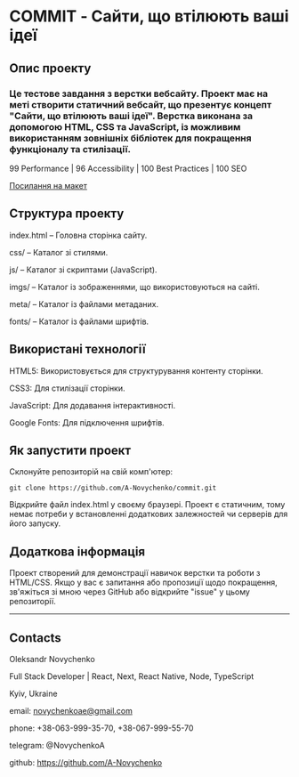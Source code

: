 # COMMIT - Сайти, що втілюють ваші ідеї

## Опис проекту
### Це тестове завдання з верстки вебсайту. Проект має на меті створити статичний вебсайт, що презентує концепт "Сайти, що втілюють ваші ідеї". Верстка виконана за допомогою HTML, CSS та JavaScript, із можливим використанням зовнішніх бібліотек для покращення функціоналу та стилізації.
99 Performance | 96 Accessibility | 100 Best Practices | 100 SEO

[Посилання на макет](https://www.figma.com/design/dN0V4anwjTRfoeCESe4kmS/Site-Тестове?node-id=0-1&node-type=CANVAS&t=9WHvnlkWKBBmInP4-0)

## Структура проекту
index.html – Головна сторінка сайту.

css/ – Каталог зі стилями.

js/ – Каталог зі скриптами (JavaScript).

imgs/ – Каталог із зображеннями, що використовуються на сайті.

meta/ – Каталог із файлами метаданих.

fonts/ – Каталог із файлами шрифтів.




## Використані технології
HTML5: Використовується для структурування контенту сторінки.

CSS3: Для стилізації сторінки. 

JavaScript: Для додавання інтерактивності.

Google Fonts: Для підключення шрифтів.

## Як запустити проект
Склонуйте репозиторій на свій комп'ютер:
```
git clone https://github.com/A-Novychenko/commit.git
```
Відкрийте файл index.html у своєму браузері.
Проект є статичним, тому немає потреби у встановленні додаткових залежностей чи серверів для його запуску.




## Додаткова інформація
Проект створений для демонстрації навичок верстки та роботи з HTML/CSS. Якщо у вас є запитання або пропозиції щодо покращення, зв'яжіться зі мною через GitHub або відкрийте "issue" у цьому репозиторії.



---

## Contacts

Oleksandr Novychenko

Full Stack Developer | React, Next, React Native, Node, TypeScript

Kyiv, Ukraine

email: novychenkoae@gmail.com

phone: +38-063-999-35-70, +38-067-999-55-70

telegram: @NovychenkoA

github: https://github.com/A-Novychenko

